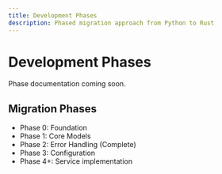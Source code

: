 ```yaml
---
title: Development Phases
description: Phased migration approach from Python to Rust
---
```


# Development Phases

Phase documentation coming soon.

## Migration Phases

- Phase 0: Foundation
- Phase 1: Core Models
- Phase 2: Error Handling (Complete)
- Phase 3: Configuration
- Phase 4+: Service implementation
